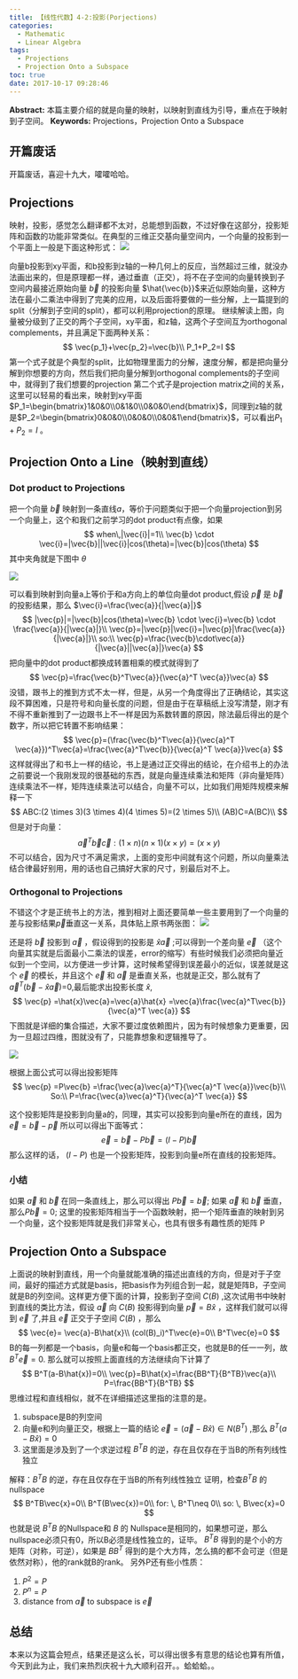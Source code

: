 ```yaml
---
title: 【线性代数】4-2:投影(Porjections)
categories:
  - Mathematic
  - Linear Algebra
tags:
  - Projections
  - Projection Onto a Subspace
toc: true
date: 2017-10-17 09:28:46
---
```


**Abstract:** 本篇主要介绍的就是向量的映射，以映射到直线为引导，重点在于映射到子空间。
**Keywords:** Projections，Projection Onto a Subspace

<!--more-->
## 开篇废话
开篇废话，喜迎十九大，嚯嚯哈哈。
## Projections
映射，投影，感觉怎么翻译都不太对，总能想到函数，不过好像在这部分，投影矩阵和函数的功能非常类似。在典型的三维正交基向量空间内，一个向量的投影到一个平面上一般是下面这种形式：
![](https://tony4ai-1251394096.cos.ap-hongkong.myqcloud.com/blog_images/Math-Linear-Algebra-Chapter-4-2/projection1.png)

向量b投影到xy平面，和b投影到z轴的一种几何上的反应，当然超过三维，就没办法画出来的，但是原理都一样，通过垂直（正交），将不在子空间的向量转换到子空间内最接近原始向量 $\vec{b}$ 的投影向量 $\hat{\vec{b}}$来近似原始向量，这种方法在最小二乘法中得到了完美的应用，以及后面将要做的一些分解，上一篇提到的split（分解到子空间的split），都可以利用projection的原理。
继续解读上图，向量被分级到了正交的两个子空间，xy平面，和z轴，这两个子空间互为orthogonal complements，并且满足下面两种关系：
$$
\vec{p_1}+\vec{p_2}=\vec{b}\\
P_1+P_2=I
$$
第一个式子就是个典型的split，比如物理里面力的分解，速度分解，都是把向量分解到你想要的方向，然后我们把向量分解到orthogonal complements的子空间中，就得到了我们想要的projection
第二个式子是projection matrix之间的关系，这里可以轻易的看出来，映射到xy平面$P_1=\begin{bmatrix}1&0&0\\0&1&0\\0&0&0\end{bmatrix}$，同理到z轴的就是$P_2=\begin{bmatrix}0&0&0\\0&0&0\\0&0&1\end{bmatrix}$，可以看出$P_1+P_2=I$
。

## Projection Onto a Line（映射到直线）
### Dot product to Projections
把一个向量 $\vec{b}$ 映射到一条直线$a$，等价于问题类似于把一个向量projection到另一个向量上，这个和我们之前学习的dot product有点像，如果
$$
when\,|\vec{i}|=1\\
\vec{b} \cdot \vec{i}=|\vec{b}||\vec{i}|cos(\theta)=|\vec{b}|cos(\theta)
$$
其中夹角就是下图中 $\theta$

![](https://tony4ai-1251394096.cos.ap-hongkong.myqcloud.com/blog_images/Math-Linear-Algebra-Chapter-4-2/xiangliang.png)

可以看到映射到向量a上等价于和a方向上的单位向量dot product,假设 $\vec{p}$ 是 $\vec{b}$ 的投影结果，那么 $\vec{i}=\frac{\vec{a}}{|\vec{a}|}$
$$
|\vec{p}|=|\vec{b}|cos(\theta)=\vec{b} \cdot \vec{i}=\vec{b} \cdot \frac{\vec{a}}{|\vec{a}|}\\
\vec{p}=|\vec{p}|\vec{i}=|\vec{p}|\frac{\vec{a}}{|\vec{a}|}\\
so:\\
\vec{p}=\frac{\vec{b}\cdot\vec{a}}{|\vec{a}||\vec{a}|}\vec{a}
$$
把向量中的dot product都换成转置相乘的模式就得到了
$$
\vec{p}=\frac{\vec{b}^T\vec{a}}{\vec{a}^T \vec{a}}\vec{a}
$$
没错，跟书上的推到方式不太一样，但是，从另一个角度得出了正确结论，其实这段不算困难，只是符号和向量长度的问题，但是由于在草稿纸上没写清楚，刚才有不得不重新推到了一边跟书上不一样是因为系数转置的原因，除法最后得出的是个数字，所以把它转置不影响结果：
$$
\vec{p}=(\frac{\vec{b}^T\vec{a}}{\vec{a}^T \vec{a}})^T\vec{a}=\frac{\vec{a}^T\vec{b}}{\vec{a}^T \vec{a}}\vec{a}
$$
这样就得出了和书上一样的结论，书上是通过正交得出的结论，在介绍书上的办法之前要说一个我刚发现的很基础的东西，就是向量连续乘法和矩阵（非向量矩阵）连续乘法不一样，矩阵连续乘法可以结合，向量不可以，比如我们用矩阵规模来解释一下
$$
ABC:(2 \times 3)(3 \times 4)(4 \times 5)=(2 \times 5)\\
(AB)C=A(BC)\\
$$
但是对于向量：
$$
\vec{a}^T \vec{b}\vec{c}:(1 \times n)(n \times 1)(x \times y)=(x \times y)
$$
不可以结合，因为尺寸不满足需求，上面的变形中间就有这个问题，所以向量乘法结合律最好别用，用的话也自己搞好大家的尺寸，别最后对不上。

### Orthogonal to Projections

不错这个才是正统书上的方法，推到相对上面还要简单一些主要用到了一个向量的差与投影结果$\vec{p}$垂直这一关系，具体贴上原书两张图：
![](https://tony4ai-1251394096.cos.ap-hongkong.myqcloud.com/blog_images/Math-Linear-Algebra-Chapter-4-2/projection_2.png)

还是将 $\vec{b}$ 投影到 $\vec{a}$ ，假设得到的投影是 $\hat{x}\vec{a}$ ;可以得到一个差向量 $\vec{e}$ （这个向量其实就是后面最小二乘法的误差，error的缩写）有些时候我们必须把向量近似到一个空间，以方便进一步计算，这时候希望得到误差最小的近似，误差就是这个 $\vec{e}$ 的模长，并且这个 $\vec{e}$ 和 $\vec{a}$ 是垂直关系，也就是正交，那么就有了 $\vec{a}^T(\vec{b}-\hat{x}\vec{a})$=0,最后能求出投影长度 $\hat{x}$,
$$
\vec{p}
=\hat{x}\vec{a}=\vec{a}\hat{x}
=\vec{a}\frac{\vec{a}^T\vec{b}}{\vec{a}^T \vec{a}}
$$
下图就是详细的集合描述，大家不要过度依赖图片，因为有时候想象力更重要，因为一旦超过四维，图就没有了，只能靠想象和逻辑推导了。

![](https://tony4ai-1251394096.cos.ap-hongkong.myqcloud.com/blog_images/Math-Linear-Algebra-Chapter-4-2/projection_3.png)

根据上面公式可以得出投影矩阵
$$
\vec{p}
=P\vec{b}
=\frac{\vec{a}\vec{a}^T}{\vec{a}^T \vec{a}}\vec{b}\\
So:\\
P=\frac{\vec{a}\vec{a}^T}{\vec{a}^T \vec{a}}
$$

这个投影矩阵是投影到向量a的，同理，其实可以投影到向量e所在的直线，因为 $\vec{e}=\vec{b}-\vec{p}$ 所以可以得出下面等式：
$$
\vec{e}=\vec{b}-P\vec{b}=(I-P)\vec{b}
$$
那么这样的话， $(I-P)$ 也是一个投影矩阵，投影到向量e所在直线的投影矩阵。
### 小结
如果 $\vec{a}$ 和 $\vec{b}$ 在同一条直线上，那么可以得出 $P\vec{b}=\vec{b}$;
如果 $\vec{a}$ 和 $\vec{b}$ 垂直，那么$P\vec{b}=0$;
这里的投影矩阵相当于一个函数映射，把一个矩阵垂直的映射到另一个向量，这个投影矩阵就是我们非常关心，也具有很多有趣性质的矩阵 P

## Projection Onto a Subspace
上面说的映射到直线，用一个向量就能准确的描述出直线的方向，但是对于子空间，最好的描述方式就是basis，把basis作为列组合到一起，就是矩阵B，子空间就是B的列空间。这样更方便下面的计算，投影到子空间 $C(B)$ ,这次试用书中映射到直线的类比方法，假设 $\vec{a}$ 向 $C(B)$ 投影得到向量 $\vec{p}=B\hat{x}$ ，这样我们就可以得到 $\vec{e}$ 了,并且 $\vec{e}$ 正交于子空间 $C(B)$ ，那么
$$
\vec{e}= \vec{a}-B\hat{x}\\
(col(B)_i)^T\vec{e}=0\\
B^T\vec{e}=0
$$
B的每一列都是一个basis，向量e和每一个basis都正交，也就是B的任一一列，故 $B^T\vec{e}=0$.
那么就可以按照上面直线的方法继续向下计算了
$$
B^T(a-B\hat{x})=0\\
\vec{p}=B\hat{x}=\frac{BB^T}{B^TB}\vec{a}\\
P=\frac{BB^T}{B^TB}
$$
思维过程和直线相似，就不在详细描述这里指的注意的是。
1. subspace是B的列空间
2. 向量e和列向量正交，根据上一篇的结论 $\vec{e}=(\vec{a}-B\hat{x})\in N(B^T)$ ,那么 $B^T(a-B\hat{x})=0$
3. 这里面是涉及到了一个求逆过程 $B^TB$ 的逆，存在且仅存在于当B的所有列线性独立

解释：$B^TB$ 的逆，存在且仅存在于当B的所有列线性独立
证明，检查$B^TB$ 的nullspace
$$
B^TB\vec{x}=0\\
B^T(B\vec{x})=0\\
for: \, B^T\neq 0\\
so: \, B\vec{x}=0
$$
也就是说 $B^TB$ 的Nullspace和 $B$ 的 Nullspace是相同的，如果想可逆，那么nullspace必须只有0，所以B必须是线性独立的，证毕。
$B^TB$ 得到的是个小的方矩阵（对称，可逆），如果是 $BB^T$ 得到的是个大方阵，怎么搞的都不会可逆（但是依然对称），他的rank就B的rank。
另外P还有些小性质：
1. $P^2=P$
2. $P^n=P$
3. distance from $\vec{a}$ to subspace is $\vec{e}$
## 总结
本来以为这篇会短点，结果还是这么长，可以得出很多有意思的结论也算有所值，今天到此为止，我们来热烈庆祝十九大顺利召开。。蛤蛤蛤。。
